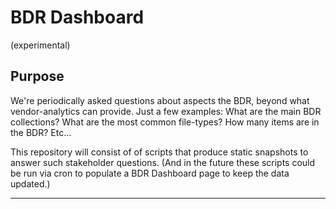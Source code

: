 # BDR Dashboard

(experimental)


## Purpose

We're periodically asked questions about aspects the BDR, beyond what vendor-analytics can provide. Just a few examples: What are the main BDR collections? What are the most common file-types? How many items are in the BDR? Etc...

This repository will consist of of scripts that produce static snapshots to answer such stakeholder questions. (And in the future these scripts could be run via cron to populate a BDR Dashboard page to keep the data updated.)

---